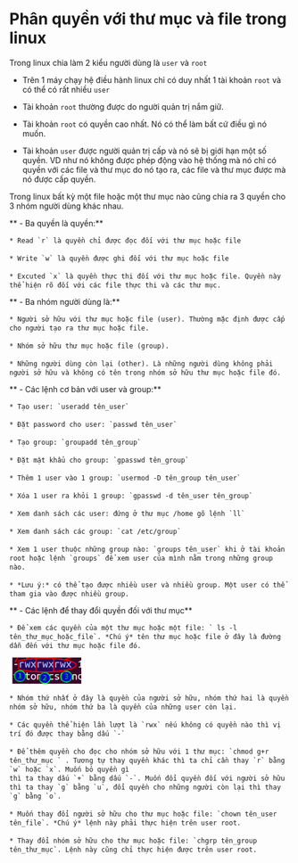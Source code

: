 # Phân quyền với thư mục và file trong linux

Trong linux chia làm 2 kiểu người dùng là `user` và `root`

 * Trên 1 máy chạy hệ điều hành linux chỉ có duy nhất 1 tài khoản `root` và có thể có rất nhiều `user`

 * Tài khoản `root` thường được do người quản trị nắm giữ.
 
 * Tài khoản `root` có quyền cao nhất. Nó có thể làm bất cứ điều gì nó muốn.
 
 * Tài khoản `user` được người quản trị cấp và nó sẽ bị giới hạn một số quyền. VD như nó không được phép động vào hệ thống mà nó chỉ có quyền với các file và thư mục do nó tạo ra,
 các file và thư mục được mà nó được cấp quyền.
 
Trong linux bất kỳ một file hoặc một thư mục nào cũng chia ra 3 quyền cho 3 nhóm người dùng khác nhau.

** - Ba quyền là quyền:**

    * Read `r` là quyền chỉ được đọc đối với thư mục hoặc file
	
	* Write `w` là quyền được ghi đối với thư mục hoặc file
	
	* Excuted `x` là quyền thực thi đối với thư mục hoặc file. Quyền này thể hiện rõ đối với các file thực thi và các thư mục. 
	
** - Ba nhóm người dùng là:**

    * Người sở hữu với thư mục hoặc file (user). Thường mặc định được cấp cho người tạo ra thư mục hoặc file.
	
	* Nhóm sở hữu thư mục hoặc file (group). 
	
	* Những người dùng còn lại (other). Là những người dùng không phải người sở hữu và không có tên trong nhóm sở hữu thư mục hoặc file đó.

** - Các lệnh cơ bản với user và group:**

    * Tạo user: `useradd tên_user`
	
	* Đặt password cho user: `passwd tên_user`
	
	* Tạo group: `groupadd tên_group`
	
	* Đặt mật khẩu cho group: `gpasswd tên_group`
	
	* Thêm 1 user vào 1 group: `usermod -D tên_group tên_user`
	
	* Xóa 1 user ra khỏi 1 group: `gpasswd -d tên_user tên_group`
	
	* Xem danh sách các user: đứng ở thư mục /home gõ lệnh `ll`
	
	* Xem danh sách các group: `cat /etc/group`
	
	* Xem 1 user thuộc những group nào: `groups tên_user` khi ở tài khoản root hoặc lệnh `groups` để xem user của mình nằm trong những group nào.
	
	* *Lưu ý:* có thể tạo được nhiều user và nhiều group. Một user có thể tham gia vào được nhiều group.
	
** - Các lệnh để thay đổi quyền đối với thư mục**

    * Để xem các quyền của một thư mục hoặc một file: ` ls -l tên_thư_mục_hoặc_file`. *Chú ý* tên thư mục hoặc file ở đây là đường dẫn đến với thư mục hoặc file đó.
	
![](https://github.com/niemdinhtrong/NIEMDT/blob/master/linux/images/1.png)

    * Nhóm thứ nhất ở đây là quyền của người sở hữu, nhóm thứ hai là quyền nhóm sở hữu, nhóm thứ ba là quyền của những user còn lại.
	
	* Các quyền thể hiện lần lượt là `rwx` nếu không có quyền nào thì vị trí đó được thay bằng dấu `-`
	
	* Để thêm quyền cho đọc cho nhóm sở hữu với 1 thư mục: `chmod g+r tên_thư_mục ` . Tương tự thay quyền khác thì ta chỉ cần thay `r` bằng `w` hoặc `x`. Muốn bỏ quyền gì
	thì ta thay dấu `+` bằng dấu `-`. Muốn đổi quyền đối với người sở hữu thì ta thay `g` bằng `u`, đổi quyền cho những người còn lại thì thay `g` bằng `o`.
	
	* Muốn thay đổi người sở hữu cho thư mục hoặc file: `chown tên_user tên_file`. *Chú ý* lệnh này phải thực hiện trên user root.
	
	* Thay đổi nhóm sở hữu cho thư mục hoặc file: `chgrp tên_group tên_thư_mục`. Lệnh này cũng chỉ thực hiện được trên user root.